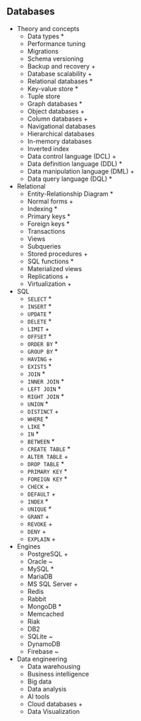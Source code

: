 ## Databases

- Theory and concepts
  - Data types \*
  - Performance tuning
  - Migrations
  - Schema versioning
  - Backup and recovery +
  - Database scalability +
  - Relational databases \*
  - Key-value store \*
  - Tuple store
  - Graph databases \*
  - Object databases +
  - Column databases +
  - Navigational databases
  - Hierarchical databases
  - In-memory databases
  - Inverted index
  - Data control language (DCL) +
  - Data definition language (DDL) \*
  - Data manipulation language (DML) +
  - Data query language (DQL) \*
- Relational
  - Entity-Relationship Diagram \*
  - Normal forms +
  - Indexing \*
  - Primary keys \*
  - Foreign keys \*
  - Transactions
  - Views
  - Subqueries
  - Stored procedures +
  - SQL functions \*
  - Materialized views
  - Replications +
  - Virtualization +
- SQL
  - `SELECT` \*
  - `INSERT` \*
  - `UPDATE` \*
  - `DELETE` \*
  - `LIMIT` +
  - `OFFSET` \*
  - `ORDER BY` \*
  - `GROUP BY` \*
  - `HAVING` +
  - `EXISTS` \*
  - `JOIN` \*
  - `INNER JOIN` \*
  - `LEFT JOIN` \*
  - `RIGHT JOIN` \*
  - `UNION` \*
  - `DISTINCT` +
  - `WHERE` \*
  - `LIKE` \*
  - `IN` \*
  - `BETWEEN` \*
  - `CREATE TABLE` \*
  - `ALTER TABLE` +
  - `DROP TABLE` \*
  - `PRIMARY KEY` \*
  - `FOREIGN KEY` \*
  - `CHECK` +
  - `DEFAULT` +
  - `INDEX` \*
  - `UNIQUE` \*
  - `GRANT` +
  - `REVOKE` +
  - `DENY` +
  - `EXPLAIN` +
- Engines
  - PostgreSQL +
  - Oracle ~
  - MySQL \*
  - MariaDB
  - MS SQL Server +
  - Redis
  - Rabbit
  - MongoDB \*
  - Memcached
  - Riak
  - DB2
  - SQLite ~
  - DynamoDB
  - Firebase ~
- Data engineering
  - Data warehousing
  - Business intelligence
  - Big data
  - Data analysis
  - AI tools
  - Cloud databases +
  - Data Visualization
